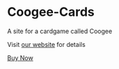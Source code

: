 # Coogee-Cards
A site for a cardgame called Coogee

Visit [our website](https://bqm77.github.io/Coogee-Cards/) for details


[Buy Now](https://www.thegamecrafter.com/make/getting-started)
